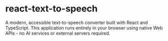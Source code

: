 # react-text-to-speech
A modern, accessible text-to-speech converter built with React and TypeScript. This application runs entirely in your browser using native Web APIs - no AI services or external servers required.

